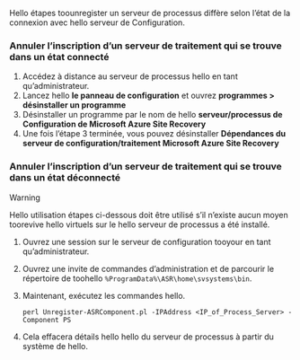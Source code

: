 Hello étapes toounregister un serveur de processus diffère selon l’état de la connexion avec hello serveur de Configuration.

### <a name="unregister-a-process-server-that-is-in-a-connected-state"></a>Annuler l’inscription d’un serveur de traitement qui se trouve dans un état connecté

1. Accédez à distance au serveur de processus hello en tant qu’administrateur.
2. Lancez hello **le panneau de configuration** et ouvrez **programmes > désinstaller un programme**
3. Désinstaller un programme par le nom de hello **serveur/processus de Configuration de Microsoft Azure Site Recovery**
4. Une fois l’étape 3 terminée, vous pouvez désinstaller **Dépendances du serveur de configuration/traitement Microsoft Azure Site Recovery**

### <a name="unregister-a-process-server-that-is-in-a-disconnected-state"></a>Annuler l’inscription d’un serveur de traitement qui se trouve dans un état déconnecté

> [!WARNING]
> Hello utilisation étapes ci-dessous doit être utilisé s’il n’existe aucun moyen toorevive hello virtuels sur le hello serveur de processus a été installé.

1. Ouvrez une session sur le serveur de configuration tooyour en tant qu’administrateur.
2. Ouvrez une invite de commandes d’administration et de parcourir le répertoire de toohello `%ProgramData%\ASR\home\svsystems\bin`.
3. Maintenant, exécutez les commandes hello.

    ```
    perl Unregister-ASRComponent.pl -IPAddress <IP_of_Process_Server> -Component PS
    ```
4. Cela effacera détails hello hello du serveur de processus à partir du système de hello.
